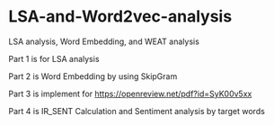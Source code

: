 # LSA-and-Word2vec-analysis
LSA analysis, Word Embedding, and WEAT analysis 

Part 1 is for LSA analysis

Part 2 is Word Embedding by using SkipGram

Part 3 is implement for https://openreview.net/pdf?id=SyK00v5xx 

Part 4 is IR_SENT Calculation and Sentiment analysis by target words 
